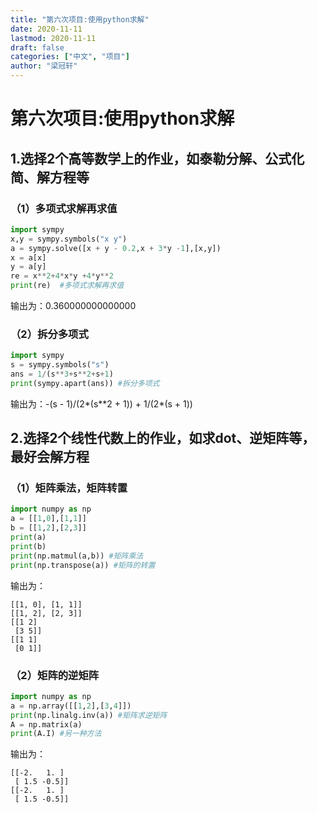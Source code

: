 ```yaml
---
title: "第六次项目:使用python求解"
date: 2020-11-11
lastmod: 2020-11-11
draft: false
categories: ["中文", "项目"]
author: "梁冠轩"
---
```


# 第六次项目:使用python求解

## 1.选择2个高等数学上的作业，如泰勒分解、公式化简、解方程等

### （1）多项式求解再求值

```python
import sympy
x,y = sympy.symbols("x y")
a = sympy.solve([x + y - 0.2,x + 3*y -1],[x,y])
x = a[x]
y = a[y]
re = x**2+4*x*y +4*y**2
print(re)  #多项式求解再求值
```

输出为：0.360000000000000

### （2）拆分多项式

```python
import sympy
s = sympy.symbols("s")
ans = 1/(s**3+s**2+s+1)
print(sympy.apart(ans)) #拆分多项式
```

输出为：-(s - 1)/(2*(s**2 + 1)) + 1/(2*(s + 1))

## 2.选择2个线性代数上的作业，如求dot、逆矩阵等，最好会解方程

### （1）矩阵乘法，矩阵转置

```python
import numpy as np
a = [[1,0],[1,1]]
b = [[1,2],[2,3]]
print(a)
print(b)
print(np.matmul(a,b)) #矩阵乘法
print(np.transpose(a)) #矩阵的转置
```

输出为：

```
[[1, 0], [1, 1]]
[[1, 2], [2, 3]]
[[1 2]
 [3 5]]
[[1 1]
 [0 1]]
```

### （2）矩阵的逆矩阵

```python
import numpy as np
a = np.array([[1,2],[3,4]])
print(np.linalg.inv(a)) #矩阵求逆矩阵
A = np.matrix(a)
print(A.I) #另一种方法
```

输出为：

```
[[-2.   1. ]
 [ 1.5 -0.5]]
[[-2.   1. ]
 [ 1.5 -0.5]]
```